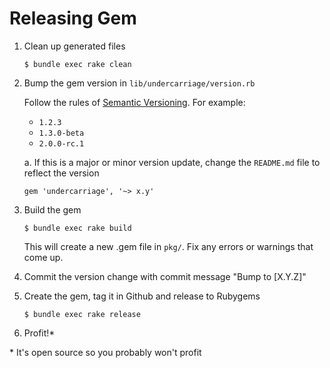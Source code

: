 # Releasing Gem

1. Clean up generated files

    ```
    $ bundle exec rake clean
    ```

2. Bump the gem version in `lib/undercarriage/version.rb`

    Follow the rules of [Semantic Versioning](https://semver.org/). For example:

    * `1.2.3`
    * `1.3.0-beta`
    * `2.0.0-rc.1`

    a. If this is a major or minor version update, change the `README.md` file to reflect the version

    ```
    gem 'undercarriage', '~> x.y'
    ```

3. Build the gem

    ```
    $ bundle exec rake build
    ```

   This will create a new .gem file in `pkg/`. Fix any errors or warnings that come up.

4. Commit the version change with commit message "Bump to [X.Y.Z]"

5. Create the gem, tag it in Github and release to Rubygems

    ```
    $ bundle exec rake release
    ```

6. Profit!*

\* It's open source so you probably won't profit

